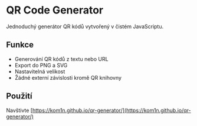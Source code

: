 # QR Code Generator

Jednoduchý generátor QR kódů vytvořený v čistém JavaScriptu.

## Funkce
- Generování QR kódů z textu nebo URL
- Export do PNG a SVG
- Nastavitelná velikost
- Žádné externí závislosti kromě QR knihovny

## Použití
Navštivte [https://kom1n.github.io/qr-generator/](https://kom1n.github.io/qr-generator/)
